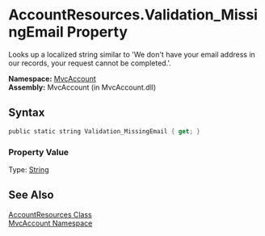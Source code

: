 AccountResources.Validation_MissingEmail Property
=================================================
Looks up a localized string similar to 'We don't have your email address in our records, your request cannot be completed.'.

**Namespace:** [MvcAccount][1]  
**Assembly:** MvcAccount (in MvcAccount.dll)

Syntax
------

```csharp
public static string Validation_MissingEmail { get; }
```

### Property Value
Type: [String][2]

See Also
--------
[AccountResources Class][3]  
[MvcAccount Namespace][1]  

[1]: ../README.md
[2]: http://msdn.microsoft.com/en-us/library/s1wwdcbf
[3]: README.md